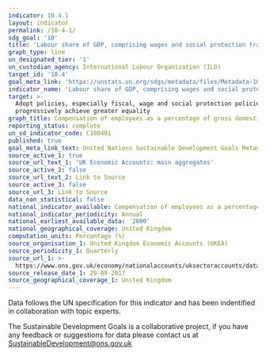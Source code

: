 ```yaml
---
indicator: 10.4.1
layout: indicator
permalink: /10-4-1/
sdg_goal: '10'
title: 'Labour share of GDP, comprising wages and social protection transfers'
graph_type: line
un_designated_tier: '1'
un_custodian_agency: International Labour Organization (ILO)
target_id: '10.4'
goal_meta_link: 'https://unstats.un.org/sdgs/metadata/files/Metadata-10-04-01.pdf'
indicator_name: 'Labour share of GDP, comprising wages and social protection transfers'
target: >-
  Adopt policies, especially fiscal, wage and social protection policies, and
  progressively achieve greater equality
graph_title: Compensation of employees as a percentage of gross domestic product (GDP)
reporting_status: complete
un_sd_indicator_code: C100401
published: true
goal_meta_link_text: United Nations Sustainable Development Goals Metadata (PDF 191 KB)
source_active_1: true
source_url_text_1: 'UK Economic Accounts: main aggregates'
source_active_2: false
source_url_text_2: Link to Source
source_active_3: false
source_url_3: Link to Source
data_non_statistical: false
national_indicator_available: Compensation of employees as a percentage of gross domestic product (GDP)
national_indicator_periodicity: Annual
national_earliest_available_data: '2000'
national_geographical_coverage: United Kingdom
computation_units: Percentage (%)
source_organisation_1: United Kingdom Economic Accounts (UKEA)
source_periodicity_1: Quarterly
source_url_1: >-
  https://www.ons.gov.uk/economy/nationalaccounts/uksectoraccounts/datasets/unitedkingdomeconomicaccountsmainaggregates
source_release_date_1: 29-09-2017
source_geographical_coverage_1: United Kingdom
---
```

Data follows the UN specification for this indicator and has been indentified in collaboration with topic experts.

The Sustainable Development Goals is a collaborative project, if you have any feedback or suggestions for data please contact us at <SustainableDevelopment@ons.gov.uk>
